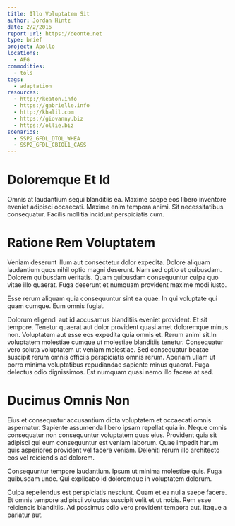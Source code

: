 ```yaml
---
title: Illo Voluptatem Sit
author: Jordan Hintz
date: 2/2/2016
report url: https://deonte.net
type: brief
project: Apollo
locations:
  - AFG
commodities:
  - tols
tags:
  - adaptation
resources:
  - http://keaton.info
  - https://gabrielle.info
  - http://khalil.com
  - https://giovanny.biz
  - https://ollie.biz
scenarios:
  - SSP2_GFDL_DTOL_WHEA
  - SSP2_GFDL_CBIOL1_CASS
---
```

# Doloremque Et Id
Omnis at laudantium sequi blanditiis ea. Maxime saepe eos libero inventore eveniet adipisci occaecati. Maxime enim tempora animi. Sit necessitatibus consequatur. Facilis mollitia incidunt perspiciatis cum.

# Ratione Rem Voluptatem
Veniam deserunt illum aut consectetur dolor expedita. Dolore aliquam laudantium quos nihil optio magni deserunt. Nam sed optio et quibusdam. Dolorem quibusdam veritatis. Quam quibusdam consequuntur culpa quo vitae illo quaerat. Fuga deserunt et numquam provident maxime modi iusto.
 Esse rerum aliquam quia consequuntur sint ea quae. In qui voluptate qui quam cumque. Eum omnis fugiat.
 Dolorum eligendi aut id accusamus blanditiis eveniet provident. Et sit tempore. Tenetur quaerat aut dolor provident quasi amet doloremque minus non. Voluptatem aut esse eos expedita quia omnis et. Rerum animi sit.In voluptatem molestiae cumque ut molestiae blanditiis tenetur. Consequatur vero soluta voluptatem ut veniam molestiae. Sed consequatur beatae suscipit rerum omnis officiis perspiciatis omnis rerum. Aperiam ullam ut porro minima voluptatibus repudiandae sapiente minus quaerat. Fuga delectus odio dignissimos. Est numquam quasi nemo illo facere at sed.

# Ducimus Omnis Non
Eius et consequatur accusantium dicta voluptatem et occaecati omnis aspernatur. Sapiente assumenda libero ipsam repellat quia in. Neque omnis consequatur non consequuntur voluptatem quas eius. Provident quia sit adipisci qui eum consequuntur est veniam laborum. Quae impedit harum quis asperiores provident vel facere veniam. Deleniti rerum illo architecto eos vel reiciendis ad dolorem.
 Consequuntur tempore laudantium. Ipsum ut minima molestiae quis. Fuga quibusdam unde. Qui explicabo id doloremque in voluptatem dolorum.
 Culpa repellendus est perspiciatis nesciunt. Quam et ea nulla saepe facere. Et omnis tempore adipisci voluptas suscipit velit et ut nobis. Rem esse reiciendis blanditiis. Ad possimus odio vero provident tempora aut. Itaque a pariatur aut.
